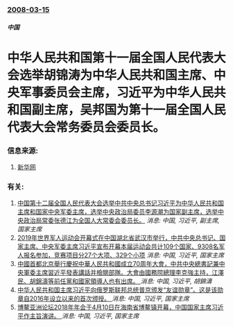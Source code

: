 ### [2008-03-15](/news/2008/03/15/index.md)

##### 中国
# 中华人民共和国第十一届全国人民代表大会选举胡锦涛为中华人民共和国主席、中央军事委员会主席，习近平为中华人民共和国副主席，吴邦国为第十一届全国人民代表大会常务委员会委员长。




### 信息来源:

1. [新华网](http://www.xinhuanet.com/2008lh/zb/0315a/)

### 有关:

1. [ 中国第十二届全国人民代表大会选举中共中央总书记习近平为中华人民共和国主席和国家中央军委主席，选举中央政治局委员李源潮为国家副主席，选举中央政治局常委张德江为全国人大常委会委员长。](/zh/news/2013/03/14/中国第十二届全国人民代表大会选举中共中央总书记习近平为中华人民共和国主席和国家中央军委主席-选举中央政治局委员李源潮为.md) _消息: 中国, 习近平, 副主席, 国家主席_
2. [2019年世界军人运动会开幕式在中国湖北省武汉市举行，中共中央总书记、国家主席、中央军委主席习近平宣布开幕本届运动会共计109个国家、9308名军人报名参加，竞赛项目分27个大项、329个小项](/zh/news/2019/10/18/2019年世界军人运动会开幕式在中国湖北省武汉市举行-中共中央总书记-国家主席-中央军委主席习近平宣布开幕本届运动会共计.md) _消息: 中国, 习近平, 国家主席_
3. [中國首都北京舉行慶祝中華人民共和國成立70周年大會，中共中央總書記兼中央軍委主席習近平發表講話并檢閱部隊。大會由國務院總理李克強主持，江澤民、胡錦濤等前任黨和國家領導人也有出席。 ](/zh/news/2019/10/1/中國首都北京舉行慶祝中華人民共和國成立70周年大會-中共中央總書記兼中央軍委主席習近平發表講話并檢閱部隊-大會由國務院總.md) _消息: 中国, 习近平, 胡錦濤_
4. [中华人民共和国主席习近平向俄罗斯联邦总统普京颁发“友谊勋章”。这是该勋章自2016年设立以来的首次颁授。 ](/zh/news/2018/06/8/中华人民共和国主席习近平向俄罗斯联邦总统普京颁发-友谊勋章-这是该勋章自2016年设立以来的首次颁授.md) _消息: 中国, 习近平, 国家主席_
5. [博鳌亚洲论坛2018年年会于4月10日在海南省博鳌镇开幕，中国国家主席习近平作主旨演讲。 ](/zh/news/2018/04/10/博鳌亚洲论坛2018年年会于4月10日在海南省博鳌镇开幕-中国国家主席习近平作主旨演讲.md) _消息: 中国, 习近平, 国家主席_
